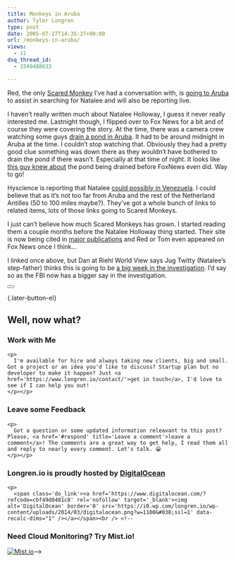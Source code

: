 ```yaml
---
title: Monkeys in Aruba
author: Tyler Longren
type: post
date: 2005-07-27T14:35:27+00:00
url: /monkeys-in-aruba/
views:
  - 11
dsq_thread_id:
  - 1549488633

---
```

Red, the only [Scared Monkey][1] I&#8217;ve had a conversation with, is [going to Aruba][2] to assist in searching for Natalee and will also be reporting live.

I haven&#8217;t really written much about Natalee Holloway, I guess it never really interested me. Lastnight though, I flipped over to Fox News for a bit and of course they were covering the story. At the time, there was a camera crew watching some guys [drain a pond in Aruba][3]. It had to be around midnight in Aruba at the time. I couldn&#8217;t stop watching that. Obviously they had a pretty good clue something was down there as they wouldn&#8217;t have bothered to drain the pond if there wasn&#8217;t. Especially at that time of night. It looks like [this guy knew about][4] the pond being drained before FoxNews even did. Way to go!

Hyscience is reporting that Natalee [could possibly in Venezuela][5]. I could believe that as it&#8217;s not too far from Aruba and the rest of the Netherland Antilles (50 to 100 miles maybe?). They&#8217;ve got a whole bunch of links to related items, lots of those links going to Scared Monkeys.

I just can&#8217;t believe how much Scared Monkeys has grown. I started reading them a couple months before the Natalee Holloway thing started. Their site is now being cited in [major publications][6] and Red or Tom even appeared on Fox News once I think&#8230;

I linked once above, but Dan at Riehl World View says Jug Twitty (Natalee&#8217;s step-father) thinks this is going to be [a big week in the investigation][7]. I&#8217;d say so as the FBI now has a bigger say in the investigation. 

<div class="wpulike wpulike-default " >
  <div class="wp_ulike_general_class wp_ulike_is_not_liked">
    <button type="button"
					aria-label="Like Button"
					data-ulike-id="1954"
					data-ulike-nonce="a109d88347"
					data-ulike-type="likeThis"
					data-ulike-template="wpulike-default"
					data-ulike-display-likers="0"
					data-ulike-disable-pophover="0"
					class="wp_ulike_btn wp_ulike_put_image wp_likethis_1954"></button><span class="count-box"></span>
  </div>
</div>

[][8]{.later-button-el}

<div class='what-next'>
  <h2>
    Well, now what?
  </h2>
  
  <div class='hire'>
    <h3>
      Work with Me
    </h3>
    
    <p>
      I'm available for hire and always taking new clients, big and small. Got a project or an idea you'd like to discuss? Startup plan but no developer to make it happen? Just <a href='https://www.longren.io/contact/'>get in touch</a>, I'd love to see if I can help you out!
    </p></p>
  </div>
  
  <div class='hire'>
    <h3>
      Leave some Feedback
    </h3>
    
    <p>
      Got a question or some updated information releavant to this post? Please, <a href='#respond' title='Leave a comment'>leave a comment</a>! The comments are a great way to get help, I read them all and reply to nearly every comment. Let's talk. 😀
    </p></p>
  </div>
  
  <div class='now-what-bottom-ad'>
    <h3>
      Longren.io is proudly hosted by <a href='https://www.digitalocean.com/?refcode=cbf49d0481c8'>DigitalOcean</a>
    </h3>
    
    <p>
      <span class='do_link'><a href='https://www.digitalocean.com/?refcode=cbf49d0481c8' rel='nofollow' target='_blank'><img alt='DigitalOcean' border='0' src='https://i0.wp.com/longren.io/wp-content/uploads/2014/03/digitalocean.png?w=1100&#038;ssl=1' data-recalc-dims="1" /></a></span><br /> <!--

<h3>Need Cloud Monitoring? Try Mist.io!</h3>

<span class='do_link'><a href='http://mist.io/?ref=tyler' rel='nofollow' target='_blank'><img alt='Mist.io' border='0' src='https://i0.wp.com/longren.io/wp-content/uploads/2014/04/mistio.jpg?w=1100&#038;ssl=1' data-recalc-dims="1"></a></span>--></div> </div>

 [1]: http://www.scaredmonkeys.com
 [2]: http://www.scaredmonkeys.com/?p=1327
 [3]: http://www.scaredmonkeys.com/?p=1326
 [4]: http://www.riehlworldview.com/carnivorous_conservative/2005/07/pond_to_be_drai.html
 [5]: http://www.hyscience.com/archives/2005/07/action_seems_to.php
 [6]: http://www.scaredmonkeys.com/?p=1322
 [7]: http://www.riehlworldview.com/carnivorous_conservative/2005/07/fox_update_1.html
 [8]: #
